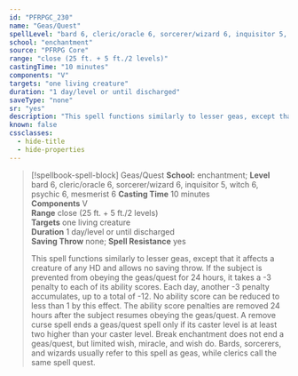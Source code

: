 ```yaml
---
id: "PFRPGC_230"
name: "Geas/Quest"
spellLevel: "bard 6, cleric/oracle 6, sorcerer/wizard 6, inquisitor 5, witch 6, psychic 6, mesmerist 6"
school: "enchantment"
source: "PFRPG Core"
range: "close (25 ft. + 5 ft./2 levels)"
castingTime: "10 minutes"
components: "V"
targets: "one living creature"
duration: "1 day/level or until discharged"
saveType: "none"
sr: "yes"
description: "This spell functions similarly to lesser geas, except that it affects a creature of any HD and allows no saving throw.  If the subject is prevented from obeying the geas/quest for 24 hours, it takes a -3 penalty to each of its ability scores. Each day, another -3 penalty accumulates, up to a total of -12. No ability score can be reduced to less than 1 by this effect. The ability score penalties are removed 24 hours after the subject resumes obeying the geas/quest.  A remove curse spell ends a geas/quest spell only if its caster level is at least two higher than your caster level. Break enchantment does not end a geas/quest, but limited wish, miracle, and wish do.  Bards, sorcerers, and wizards usually refer to this spell as geas, while clerics call the same spell quest."
known: false
cssclasses:
  - hide-title
  - hide-properties
---
```


> [!spellbook-spell-block] Geas/Quest
> **School:** enchantment; **Level** bard 6, cleric/oracle 6, sorcerer/wizard 6, inquisitor 5, witch 6, psychic 6, mesmerist 6
> **Casting Time** 10 minutes  
> **Components** V  
> **Range** close (25 ft. + 5 ft./2 levels)  
> **Targets** one living creature  
> **Duration** 1 day/level or until discharged  
> **Saving Throw** none; **Spell Resistance** yes
> 
> This spell functions similarly to lesser geas, except that it affects a creature of any HD and allows no saving throw.  If the subject is prevented from obeying the geas/quest for 24 hours, it takes a -3 penalty to each of its ability scores. Each day, another -3 penalty accumulates, up to a total of -12. No ability score can be reduced to less than 1 by this effect. The ability score penalties are removed 24 hours after the subject resumes obeying the geas/quest.  A remove curse spell ends a geas/quest spell only if its caster level is at least two higher than your caster level. Break enchantment does not end a geas/quest, but limited wish, miracle, and wish do.  Bards, sorcerers, and wizards usually refer to this spell as geas, while clerics call the same spell quest.